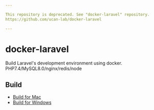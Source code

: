 ```yaml
---

This repository is deprecated. See "docker-laravel" repository.
https://github.com/ucan-lab/docker-laravel

---
```


# docker-laravel

Build Laravel's development environment using docker.
PHP7.4/MySQL8.0/nginx/redis/node

## Build

- [Build for Mac](https://github.com/ucan-lab/docker-laravel-alpine/wiki/Build-for-Mac)
- [Build for Windows](https://github.com/ucan-lab/docker-laravel-alpine/wiki/Build-for-Windows)